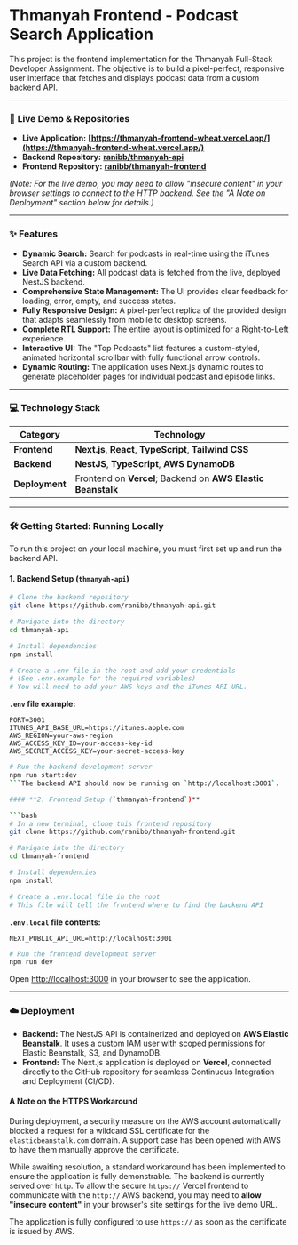 # Thmanyah Frontend - Podcast Search Application

This project is the frontend implementation for the Thmanyah Full-Stack Developer Assignment. The objective is to build a pixel-perfect, responsive user interface that fetches and displays podcast data from a custom backend API.

---

### 🚀 **Live Demo & Repositories**

*   **Live Application:** **[https://thmanyah-frontend-wheat.vercel.app/](https://thmanyah-frontend-wheat.vercel.app/)**
*   **Backend Repository:** **[ranibb/thmanyah-api](https://github.com/ranibb/thmanyah-api)**
*   **Frontend Repository:** **[ranibb/thmanyah-frontend](https://github.com/ranibb/thmanyah-frontend)**

*(Note: For the live demo, you may need to allow "insecure content" in your browser settings to connect to the HTTP backend. See the "A Note on Deployment" section below for details.)*

---

### ✨ Features

*   **Dynamic Search:** Search for podcasts in real-time using the iTunes Search API via a custom backend.
*   **Live Data Fetching:** All podcast data is fetched from the live, deployed NestJS backend.
*   **Comprehensive State Management:** The UI provides clear feedback for loading, error, empty, and success states.
*   **Fully Responsive Design:** A pixel-perfect replica of the provided design that adapts seamlessly from mobile to desktop screens.
*   **Complete RTL Support:** The entire layout is optimized for a Right-to-Left experience.
*   **Interactive UI:** The "Top Podcasts" list features a custom-styled, animated horizontal scrollbar with fully functional arrow controls.
*   **Dynamic Routing:** The application uses Next.js dynamic routes to generate placeholder pages for individual podcast and episode links.

---

### 💻 Technology Stack

| Category      | Technology                                                                                                    |
|---------------|---------------------------------------------------------------------------------------------------------------|
| **Frontend**  | **Next.js**, **React**, **TypeScript**, **Tailwind CSS**                                                        |
| **Backend**   | **NestJS**, **TypeScript**, **AWS DynamoDB**                                                                  |
| **Deployment**| Frontend on **Vercel**; Backend on **AWS Elastic Beanstalk**                                                    |

---

### 🛠️ Getting Started: Running Locally

To run this project on your local machine, you must first set up and run the backend API.

#### **1. Backend Setup (`thmanyah-api`)**

```bash
# Clone the backend repository
git clone https://github.com/ranibb/thmanyah-api.git

# Navigate into the directory
cd thmanyah-api

# Install dependencies
npm install

# Create a .env file in the root and add your credentials
# (See .env.example for the required variables)
# You will need to add your AWS keys and the iTunes API URL.
```

**`.env` file example:**
```
PORT=3001
ITUNES_API_BASE_URL=https://itunes.apple.com
AWS_REGION=your-aws-region
AWS_ACCESS_KEY_ID=your-access-key-id
AWS_SECRET_ACCESS_KEY=your-secret-access-key
```

```bash
# Run the backend development server
npm run start:dev
```The backend API should now be running on `http://localhost:3001`.

#### **2. Frontend Setup (`thmanyah-frontend`)**

```bash
# In a new terminal, clone this frontend repository
git clone https://github.com/ranibb/thmanyah-frontend.git

# Navigate into the directory
cd thmanyah-frontend

# Install dependencies
npm install

# Create a .env.local file in the root
# This file will tell the frontend where to find the backend API
```

**`.env.local` file contents:**
```
NEXT_PUBLIC_API_URL=http://localhost:3001
```

```bash
# Run the frontend development server
npm run dev
```

Open [http://localhost:3000](http://localhost:3000) in your browser to see the application.

---

### ☁️ Deployment

*   **Backend:** The NestJS API is containerized and deployed on **AWS Elastic Beanstalk**. It uses a custom IAM user with scoped permissions for Elastic Beanstalk, S3, and DynamoDB.
*   **Frontend:** The Next.js application is deployed on **Vercel**, connected directly to the GitHub repository for seamless Continuous Integration and Deployment (CI/CD).

#### A Note on the HTTPS Workaround

During deployment, a security measure on the AWS account automatically blocked a request for a wildcard SSL certificate for the `elasticbeanstalk.com` domain. A support case has been opened with AWS to have them manually approve the certificate.

While awaiting resolution, a standard workaround has been implemented to ensure the application is fully demonstrable. The backend is currently served over `http`. To allow the secure `https://` Vercel frontend to communicate with the `http://` AWS backend, you may need to **allow "insecure content"** in your browser's site settings for the live demo URL.

The application is fully configured to use `https://` as soon as the certificate is issued by AWS.